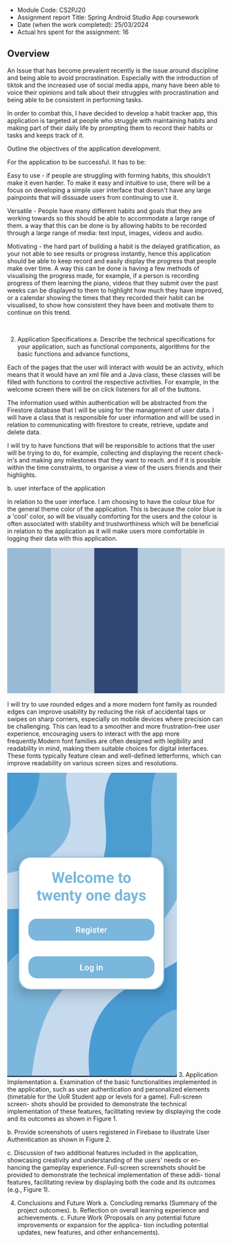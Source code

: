 - Module Code:  CS2PJ20
- Assignment report Title:    Spring Android Studio App coursework
- Date (when the work completed): 25/03/2024
- Actual hrs spent for the assignment: 16

## Overview

An Issue that has become prevalent recently is the issue around discipline 
and being able to avoid procrastination. Especially with the introduction of tiktok and the increased use of social media apps, 
many have been able to voice their opinions and talk about their struggles with procrastination and 
being able to be consistent in performing tasks.

In order to combat this, I have decided to develop a habit tracker app, this application is targeted
at people who struggle with maintaining habits and making part of their daily life by prompting them
to record their habits or tasks and keeps track of it.

Outline the objectives of the application development.

For the application to be successful. It has to be:

Easy to use - if people are struggling with forming habits, this shouldn't make it even harder. To 
make it easy and intuitive to use, there will be a focus on developing a simple user interface that 
doesn't have any large painpoints that will dissuade users from continuing to use it. 

Versatile - People have many different habits and goals that they are working towards so this should
be able to accommodate a large range of them. a way that this can be done is by allowing habits to be
recorded through a large range of media: text input, images, videos and audio. 

Motivating - the hard part of building a habit is the delayed gratification, as your not able to see
results or progress instantly, hence this application should be able to keep record and easily 
display the progress that people make over time. A way this can be done is having a few methods of
visualising the progress made, for example, if a person is recording progress of them learning the 
piano, videos that they submit over the past weeks can be displayed to them to highlight how much 
they have improved, or a calendar showing the times that they recorded their habit can be visualised,
to show how consistent they have been and motivate them to continue on this trend.


 

2. Application Specifications
   a. Describe the technical specifications for your application, such as functional
   components, algorithms for the basic functions and advance functions,
   
Each of the pages that the user will interact with would be an activity, which means that it would 
have an xml file and a Java class, these classes will be filled with functions to control the respective activities. 
For example, in the welcome screen there will be on click listeners for all of the buttons.

The information used within authentication will be abstracted from the Firestore database that I will 
be using for the management of user data. I will have a class that is responsible for user information 
and will be used in relation to communicating with firestore to create, retrieve, update and delete data.

I will try to have functions that will  be responsible to actions that the user will be trying to do,
for example, collecting and displaying the recent check-in's and making any milestones that they want to reach. 
and if it is possible within the time constraints, to organise a view of the users friends and their highlights. 


   b. user interface of the application

In relation to the user interface. I am choosing to have the colour blue for the general theme color 
of the application. This is because the color blue is a 'cool' color, so will be visually comforting 
for the users and the colour is often associated with stability and trustworthiness which will be beneficial
in relation to the application as it will make users more comfortable in logging their data with this application.

![blue colour pallette.png](blue%20colour%20pallette.png)

I will try to use rounded edges and a more modern font family as rounded edges can improve usability
by reducing the risk of accidental taps or swipes on sharp corners, especially on mobile devices where
precision can be challenging. This can lead to a smoother and more frustration-free user experience,
encouraging users to interact with the app more frequently.Modern font families are often designed with
legibility and readability in mind, making them suitable choices for digital interfaces. These fonts
typically feature clean and well-defined letterforms, which can improve readability on various screen
sizes and resolutions.

![img.png](img.png)
3. Application Implementation
   a. Examination of the basic functionalities implemented in the application, such as user authentication and personalized elements (timetable for the UoR Student app or levels for a game). Full-screen screen-
   shots should be provided to demonstrate the technical implementation of these features, facilitating review by displaying the code and its
   outcomes as shown in Figure 1.


   b. Provide screenshots of users registered in Firebase to illustrate User
   Authentication as shown in Figure 2.
   

c. Discussion of two additional features included in the application,
   showcasing creativity and understanding of the users' needs or en-
   hancing the gameplay experience. Full-screen screenshots should be
   provided to demonstrate the technical implementation of these addi-
   tional features, facilitating review by displaying both the code and its
   outcomes (e.g., Figure 1).
    

4. Conclusions and Future Work
   a. Concluding remarks (Summary of the project outcomes).
   b. Reflection on overall learning experience and achievements.
   c. Future Work (Proposals on any potential future improvements or expansion for the applica-
   tion including potential updates, new features, and other enhancements).
